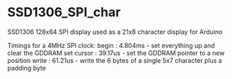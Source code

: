 # SSD1306_SPI_char
SSD1306 128x64 SPI display used as a 21x8 character display for Arduino

Timings for a 4MHz SPI clock:
begin      : 4.804ms - set everything up and clear the GDDRAM
set cursor : 39.17us - set the GDDRAM pointer to a new position
write      : 61.21us - write the 6 bytes of a single 5x7 character plus a padding byte

